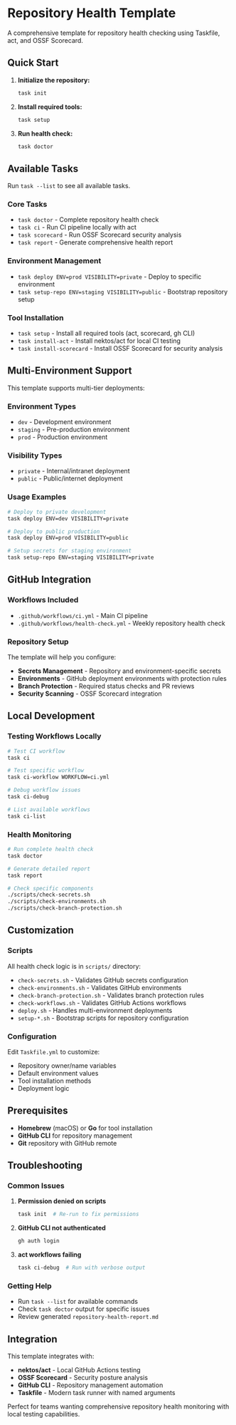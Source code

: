# Repository Health Template

A comprehensive template for repository health checking using Taskfile, act, and OSSF Scorecard.

## Quick Start

1. **Initialize the repository:**
   ```bash
   task init
   ```

2. **Install required tools:**
   ```bash
   task setup
   ```

3. **Run health check:**
   ```bash
   task doctor
   ```

## Available Tasks

Run `task --list` to see all available tasks.

### Core Tasks

- `task doctor` - Complete repository health check
- `task ci` - Run CI pipeline locally with act
- `task scorecard` - Run OSSF Scorecard security analysis
- `task report` - Generate comprehensive health report

### Environment Management

- `task deploy ENV=prod VISIBILITY=private` - Deploy to specific environment
- `task setup-repo ENV=staging VISIBILITY=public` - Bootstrap repository setup

### Tool Installation

- `task setup` - Install all required tools (act, scorecard, gh CLI)
- `task install-act` - Install nektos/act for local CI testing
- `task install-scorecard` - Install OSSF Scorecard for security analysis

## Multi-Environment Support

This template supports multi-tier deployments:

### Environment Types
- `dev` - Development environment
- `staging` - Pre-production environment  
- `prod` - Production environment

### Visibility Types
- `private` - Internal/intranet deployment
- `public` - Public/internet deployment

### Usage Examples

```bash
# Deploy to private development
task deploy ENV=dev VISIBILITY=private

# Deploy to public production
task deploy ENV=prod VISIBILITY=public

# Setup secrets for staging environment
task setup-repo ENV=staging VISIBILITY=private
```

## GitHub Integration

### Workflows Included

- `.github/workflows/ci.yml` - Main CI pipeline
- `.github/workflows/health-check.yml` - Weekly repository health check

### Repository Setup

The template will help you configure:

- **Secrets Management** - Repository and environment-specific secrets
- **Environments** - GitHub deployment environments with protection rules
- **Branch Protection** - Required status checks and PR reviews
- **Security Scanning** - OSSF Scorecard integration

## Local Development

### Testing Workflows Locally

```bash
# Test CI workflow
task ci

# Test specific workflow
task ci-workflow WORKFLOW=ci.yml

# Debug workflow issues
task ci-debug

# List available workflows
task ci-list
```

### Health Monitoring

```bash
# Run complete health check
task doctor

# Generate detailed report
task report

# Check specific components
./scripts/check-secrets.sh
./scripts/check-environments.sh
./scripts/check-branch-protection.sh
```

## Customization

### Scripts

All health check logic is in `scripts/` directory:

- `check-secrets.sh` - Validates GitHub secrets configuration
- `check-environments.sh` - Validates GitHub environments
- `check-branch-protection.sh` - Validates branch protection rules
- `check-workflows.sh` - Validates GitHub Actions workflows
- `deploy.sh` - Handles multi-environment deployments
- `setup-*.sh` - Bootstrap scripts for repository configuration

### Configuration

Edit `Taskfile.yml` to customize:

- Repository owner/name variables
- Default environment values
- Tool installation methods
- Deployment logic

## Prerequisites

- **Homebrew** (macOS) or **Go** for tool installation
- **GitHub CLI** for repository management
- **Git** repository with GitHub remote

## Troubleshooting

### Common Issues

1. **Permission denied on scripts**
   ```bash
   task init  # Re-run to fix permissions
   ```

2. **GitHub CLI not authenticated**
   ```bash
   gh auth login
   ```

3. **act workflows failing**
   ```bash
   task ci-debug  # Run with verbose output
   ```

### Getting Help

- Run `task --list` for available commands
- Check `task doctor` output for specific issues
- Review generated `repository-health-report.md`

## Integration

This template integrates with:

- **nektos/act** - Local GitHub Actions testing
- **OSSF Scorecard** - Security posture analysis  
- **GitHub CLI** - Repository management automation
- **Taskfile** - Modern task runner with named arguments

Perfect for teams wanting comprehensive repository health monitoring with local testing capabilities.